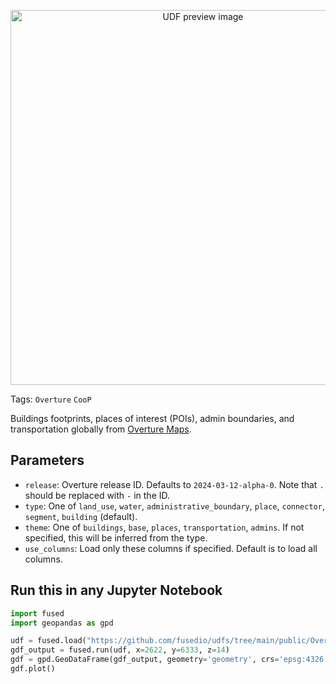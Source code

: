<!--fused:pin=1-->
<!--fused:preview-->
<p align="center"><img src="https://fused-magic.s3.us-west-2.amazonaws.com/thumbnails/udfs-staging/Overture_Map_Example2.png" width="600" alt="UDF preview image"></p>

<!--fused:tags-->
Tags: `Overture` `CooP`

<!--fused:readme-->
Buildings footprints, places of interest (POIs), admin boundaries, and transportation globally from [Overture Maps](https://overturemaps.org/).

## Parameters

- `release`: Overture release ID. Defaults to `2024-03-12-alpha-0`. Note that `.` should be replaced with `-` in the ID.
- `type`: One of `land_use`, `water`, `administrative_boundary`, `place`, `connector`, `segment`, `building` (default).
- `theme`: One of `buildings`, `base`, `places`, `transportation`, `admins`. If not specified, this will be inferred from the type.
- `use_columns`: Load only these columns if specified. Default is to load all columns.

## Run this in any Jupyter Notebook

```python
import fused
import geopandas as gpd

udf = fused.load("https://github.com/fusedio/udfs/tree/main/public/Overture_Maps_Example")
gdf_output = fused.run(udf, x=2622, y=6333, z=14)
gdf = gpd.GeoDataFrame(gdf_output, geometry='geometry', crs='epsg:4326')
gdf.plot()
```
